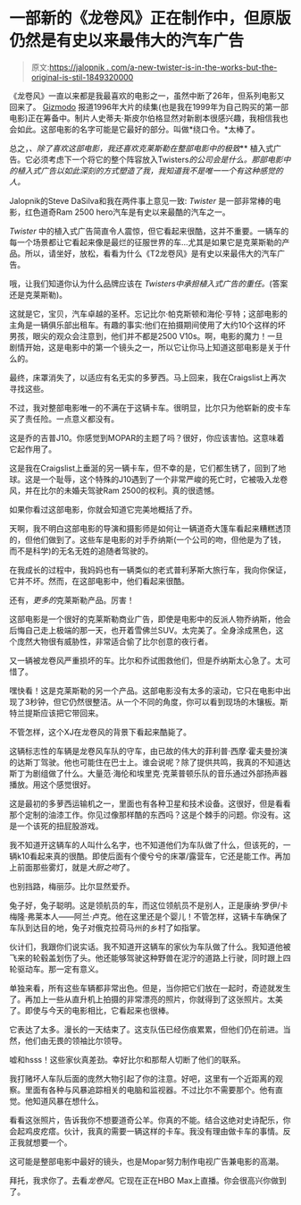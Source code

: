 # 一部新的《龙卷风》正在制作中，但原版仍然是有史以来最伟大的汽车广告

> 原文:[https://jalopnik . com/a-new-twister-is-in-the-works-but-the-original-is-stil-1849320000](https://jalopnik.com/a-new-twister-is-in-the-works-but-the-original-is-stil-1849320000)

《龙卷风》一直以来都是我最喜欢的电影之一，虽然中断了26年，但系列电影又回来了。 [Gizmodo](https://gizmodo.com/twister-2-sequel-twisters-helen-hunt-bill-paxton-tornad-1849669130) 报道1996年大片的续集(也是我在1999年为自己购买的第一部电影)正在筹备中。制片人史蒂夫·斯皮尔伯格显然对新剧本很感兴趣，我相信我也会如此。这部电影的名字可能是它最好的部分。叫做*绕口令。*太棒了。

总之，*、*除了喜欢这部电影，我还喜欢克莱斯勒在整部电影中的***极致*** 植入式广告。它必须考虑下一个将它的整个阵容放入Twisters*的公司会是什么。那部电影中的植入式广告以如此深刻的方式塑造了我，我知道我不是唯一一个有这种感觉的人。*

Jalopnik的Steve DaSilva和我在两件事上意见一致: *Twister* 是一部非常棒的电影，红色道奇Ram 2500 hero汽车是有史以来最酷的汽车之一。

*Twister* 中的植入式广告简直令人震惊，但它看起来很酷，这并不重要。一辆车的每一个场景都让它看起来像是最烂的征服世界的车...尤其是如果它是克莱斯勒的产品。所以，请坐好，放松，看看为什么《T2龙卷风》是有史以来最伟大的汽车广告。

哦，让我们知道你认为什么品牌应该在 *Twisters中承担植入式广告的重任。*(答案还是克莱斯勒)。

这就是它，宝贝，汽车卓越的圣杯。忘记比尔·帕克斯顿和海伦·亨特；这部电影的主角是一辆俱乐部出租车。有趣的事实:他们在拍摄期间使用了大约10个这样的坏男孩，眼尖的观众会注意到，他们并不都是2500 V10s。啊，电影的魔力！一旦剧情开始，这是电影中的第一个镜头之一，所以它让你马上知道这部电影是关于什么的。

最终，床罩消失了，以适应有名无实的多萝西。马上回来，我在Craigslist上再次寻找这些。

不过，我对整部电影唯一的不满在于这辆卡车。很明显，比尔只为他崭新的皮卡车买了责任险。一点意义都没有。

这是乔的吉普J10。你感觉到MOPAR的主题了吗？很好，你应该害怕。这意味着它起作用了。

这是我在Craigslist上垂涎的另一辆卡车，但不幸的是，它们都生锈了，回到了地球。这是一个耻辱，这个特殊的J10遇到了一个非常严峻的死亡时，它被吸入龙卷风，并在比尔的未婚夫驾驶Ram 2500的权利。真的很遗憾。

如果你看过这部电影，你就会知道它完美地概括了乔。

天啊，我不明白这部电影的导演和摄影师是如何让一辆道奇大篷车看起来糟糕透顶的，但他们做到了。这些车是电影的对手乔纳斯(一个公司的吻，但他是为了钱，而不是科学)的无名无姓的追随者驾驶的。

在我成长的过程中，我妈妈也有一辆类似的老式普利茅斯大旅行车，我向你保证，它并不坏。然而，在这部电影中，他们看起来很酷。

还有，*更多的*克莱斯勒产品。厉害！

这部电影是一个很好的克莱斯勒商业广告，即使是电影中的反派人物乔纳斯，他会后悔自己走上极端的那一天，也开着雪佛兰SUV。太完美了。全身涂成黑色，这个庞然大物很有威胁性，非常适合偷了比尔创意的夜行者。

又一辆被龙卷风严重损坏的车。比尔和乔试图救他们，但是乔纳斯太心急了。太可惜了。

嘿快看！这是克莱斯勒的另一个产品。这部电影没有太多的滚动，它只在电影中出现了3秒钟，但它仍然很整洁。从一个不同的角度，你可以看到现场的木镶板。斯特兰提斯应该把它带回来。

不管怎样，这个XJ在龙卷风的背景下看起来酷毙了。

这辆标志性的车辆是龙卷风车队的守车，由已故的伟大的菲利普·西摩·霍夫曼扮演的达斯丁驾驶。他也可能住在巴士上。谁会说呢？除了提供共鸣，我真的不知道达斯丁为剧组做了什么。大量范·海伦和埃里克·克莱普顿乐队的音乐通过外部扬声器播放。用这个感觉很好。

这是最初的多萝西运输机之一，里面也有各种卫星和技术设备。这很好，但是看看那个定制的油漆工作。你见过像那样酷的东西吗？这是个棘手的问题。你没有。这是一个该死的扭屁股游戏。

我不知道开这辆车的人叫什么名字，也不知道他们为车队做了什么，但该死的，一辆k10看起来真的很酷。即使后面有个傻兮兮的床罩/露营车，它还是能工作。再加上前面那些雾灯，就是*大厨之吻*了。

也别挡路，梅丽莎。比尔显然爱乔。

兔子好，兔子聪明。这是领航员的车，而这位领航员不是别人，正是康纳·罗伊/卡梅隆·弗莱本人——阿兰·卢克。他在这里还是个婴儿！不管怎样，这辆卡车确保了车队到达目的地，兔子对俄克拉荷马州的乡村了如指掌。

伙计们，我跟你们说实话。我不知道开这辆车的家伙为车队做了什么。我知道他被飞来的轮毂盖划伤了头。他还能够驾驶这种野兽在泥泞的道路上行驶，同时跟上四轮驱动车。那一定有意义。

单独来看，所有这些车辆都非常出色。但是，当你把它们放在一起时，奇迹就发生了。再加上一些从直升机上拍摄的非常漂亮的照片，你就得到了这张照片。太美了。即使与今天的电影相比，它看起来也很棒。

它表达了太多。漫长的一天结束了。这支队伍已经伤痕累累，但他们仍在前进。当然，他们由无畏的领袖比尔领导。

嘘和hsss！这些家伙真差劲。幸好比尔和那帮人切断了他们的联系。

我打赌坏人车队后面的庞然大物引起了你的注意。好吧，这里有一个近距离的观察。里面有各种与风暴追踪相关的电脑和监视器。不过比尔不需要那个。他有直觉。他知道风暴在想什么。

看看这张照片，告诉我你不想要道奇公羊。你真的不能。结合这绝对史诗配乐，你会起鸡皮疙瘩。伙计，我真的需要一辆这样的卡车。我没有理由做卡车的事情。反正我就想要一个。

这可能是整部电影中最好的镜头，也是Mopar努力制作电视广告兼电影的高潮。

拜托，我求你了。去看*龙卷风*。它现在正在HBO Max上直播。你会很高兴你做到了。